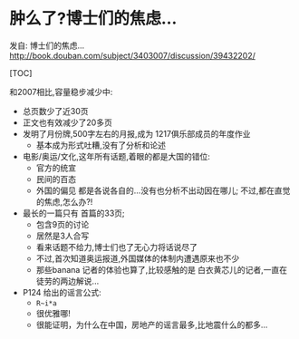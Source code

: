 # 肿么了?博士们的焦虑...
发自: 博士们的焦虑... 
    http://book.douban.com/subject/3403007/discussion/39432202/

[TOC]


和2007相比,容量稳步减少中:

- 总页数少了近30页
- 正文也有效减少了20多页
- 发明了月份牌,500字左右的月报,成为 1217俱乐部成员的年度作业
    - 基本成为形式吐糟,没有了分析和论述
- 电影/奥运/文化,这年所有话题,着眼的都是大国的错位:
    - 官方的统宣
    - 民间的百态
    - 外国的偏见
    都是各说各自的...没有也分析不出动因在哪儿;
    不过,都在直觉的焦虑,怎么办?!
- 最长的一篇只有 首篇的33页;
    - 包含9页的讨论
    - 居然是3人合写
    - 看来话题不给力,博士们也了无心力将话说尽了
    - 不过,首次知道奥运报道,外国媒体的体制内遭遇原来也不少
    - 那些banana 记者的体验也算了,比较感触的是 白衣黄芯儿的记者,一直在徒劳的两边解说...
- P124 给出的谣言公式:
    - `R~i*a`
    - 很优雅哪!
    - 很能证明，为什么在中国，房地产的谣言最多,比地震什么的都多...
    
